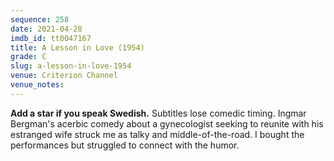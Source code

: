 ```yaml
---
sequence: 258
date: 2021-04-28
imdb_id: tt0047167
title: A Lesson in Love (1954)
grade: C
slug: a-lesson-in-love-1954
venue: Criterion Channel
venue_notes:
---
```


**Add a star if you speak Swedish.** Subtitles lose comedic timing. Ingmar Bergman's acerbic comedy about a gynecologist seeking to reunite with his estranged wife struck me as talky and middle-of-the-road. I bought the performances but struggled to connect with the humor.
